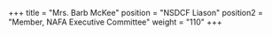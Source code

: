 +++
title     = "Mrs. Barb McKee"
position  = "NSDCF Liason"
position2 = "Member, NAFA Executive Committee"
weight    = "110"
+++
